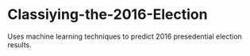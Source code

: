 # Classiying-the-2016-Election

Uses machine learning techniques to predict 2016 presedential election results.
